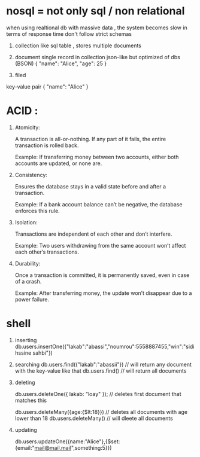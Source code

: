 # nosql = not only sql / non relational 
when using realtional db with massive data , the system becomes slow in terms of response time 
don't follow strict schemas 

1. collection 
like sql table , stores multiple documents 

2. document 
single record in collection
json-like but optimized of dbs (BSON)
{ "name": "Alice", "age": 25 }

3. filed

key-value pair 
{ "name": "Alice" }

# ACID : 
1. Atomicity:

    A transaction is all-or-nothing. If any part of it fails, the entire transaction is rolled back.

    Example: If transferring money between two accounts, either both accounts are updated, or none are.
    
2. Consistency:

    Ensures the database stays in a valid state before and after a transaction.
    
    Example: If a bank account balance can’t be negative, the database enforces this rule.

3. Isolation:

    Transactions are independent of each other and don’t interfere.
    
    Example: Two users withdrawing from the same account won’t affect each other’s transactions.

4. Durability:

    Once a transaction is committed, it is permanently saved, even in case of a crash.
    
    Example: After transferring money, the update won’t disappear due to a power failure.

# shell 
1. inserting
    db.users.insertOne({"lakab":"abassi","noumrou":5558887455,"win":"sidi hssine sahbi"})

2. searching
    db.users.find({"lakab":"abassii"}) 
    // will return any document with the key-value like that
    db.users.find() // will return all documents

3. deleting

    db.users.deleteOne({ lakab: "loay" }); // deletes first document that matches this 

    db.users.deleteMany({age:{$lt:18}}) // deletes all documents with age lower than 18
    db.users.deleteMany() // will dleete all documents

4. updating 

    db.users.updateOne({name:"Alice"},{$set:{email:"mail@mail.mail",something:5}})




